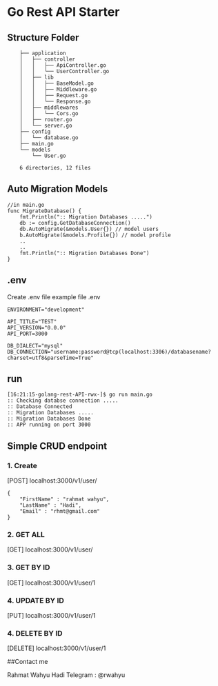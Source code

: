 # Go Rest API Starter 

## Structure Folder


		├── application
		│   ├── controller
		│   │   ├── ApiController.go
		│   │   └── UserController.go
		│   ├── lib
		│   │   ├── BaseModel.go
		│   │   ├── Middleware.go
		│   │   ├── Request.go
		│   │   └── Response.go
		│   ├── middlewares
		│   │   └── Cors.go
		│   ├── router.go
		│   └── server.go
		├── config
		│   └── database.go
		├── main.go
		└── models
			└── User.go

		6 directories, 12 files

## Auto Migration Models
	
	//in main.go
	func MigrateDatabase() {
		fmt.Println(":: Migration Databases .....")
		db := config.GetDatabaseConnection()
		db.AutoMigrate(&models.User{}) // model users
		b.AutoMigrate(&models.Profile{}) // model profile
		..
		..
		fmt.Println(":: Migration Databases Done")
	}


## .env
Create .env file 
example file .env

	ENVIRONMENT="development"
	
	API_TITLE="TEST"
	API_VERSION="0.0.0"
	API_PORT=3000

	DB_DIALECT="mysql"
	DB_CONNECTION="username:password@tcp(localhost:3306)/databasename?charset=utf8&parseTime=True"


## run

	[16:21:15-golang-rest-API-rwx-]$ go run main.go 
	:: Checking databse connection ..... 
	:: Database Connected
	:: Migration Databases .....
	:: Migration Databases Done
	:: APP running on port 3000

	
## Simple CRUD endpoint

### 1. Create

[POST] localhost:3000/v1/user/

	
	{
		"FirstName" : "rahmat wahyu",
		"LastName" : "Hadi",
		"Email" : "rhmt@gmail.com"
	}

### 2. GET ALL

[GET] localhost:3000/v1/user/


### 3. GET BY ID

[GET] localhost:3000/v1/user/1


### 4. UPDATE BY ID

[PUT] localhost:3000/v1/user/1
	
### 4. DELETE BY ID

[DELETE] localhost:3000/v1/user/1


##Contact me

Rahmat Wahyu Hadi
Telegram : @rwahyu
	
